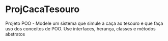 # ProjCacaTesouro
Projeto POO - Modele um sistema que simule a caça ao tesouro e que faça uso dos conceitos de POO. Use interfaces, herança, classes e  métodos abstratos
